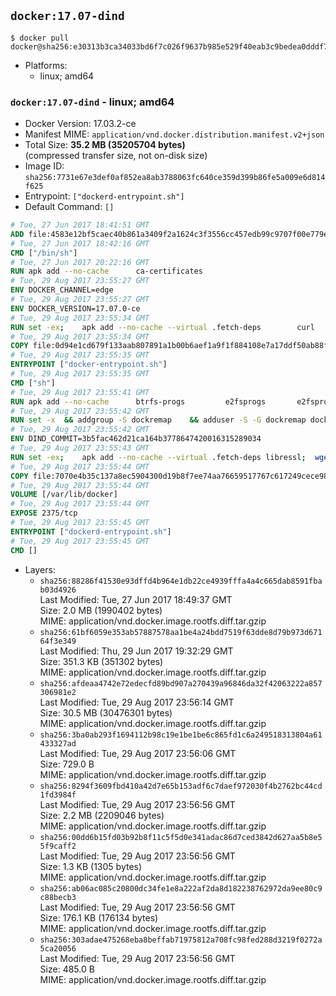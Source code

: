 ## `docker:17.07-dind`

```console
$ docker pull docker@sha256:e30313b3ca34033bd6f7c026f9637b985e529f40eab3c9bedea0dddf76f8f7c6
```

-	Platforms:
	-	linux; amd64

### `docker:17.07-dind` - linux; amd64

-	Docker Version: 17.03.2-ce
-	Manifest MIME: `application/vnd.docker.distribution.manifest.v2+json`
-	Total Size: **35.2 MB (35205704 bytes)**  
	(compressed transfer size, not on-disk size)
-	Image ID: `sha256:7731e67e3def0af852ea8ab3788063fc640ce359d399b86fe5a009e6d814f625`
-	Entrypoint: `["dockerd-entrypoint.sh"]`
-	Default Command: `[]`

```dockerfile
# Tue, 27 Jun 2017 18:41:51 GMT
ADD file:4583e12bf5caec40b861a3409f2a1624c3f3556cc457edb99c9707f00e779e45 in / 
# Tue, 27 Jun 2017 18:42:16 GMT
CMD ["/bin/sh"]
# Tue, 27 Jun 2017 20:22:16 GMT
RUN apk add --no-cache 		ca-certificates
# Tue, 29 Aug 2017 23:55:27 GMT
ENV DOCKER_CHANNEL=edge
# Tue, 29 Aug 2017 23:55:27 GMT
ENV DOCKER_VERSION=17.07.0-ce
# Tue, 29 Aug 2017 23:55:34 GMT
RUN set -ex; 	apk add --no-cache --virtual .fetch-deps 		curl 		tar 	; 		apkArch="$(apk --print-arch)"; 	case "$apkArch" in 		x86_64) dockerArch='x86_64' ;; 		s390x) dockerArch='s390x' ;; 		*) echo >&2 "error: unsupported architecture ($apkArch)"; exit 1 ;;	esac; 		if ! curl -fL -o docker.tgz "https://download.docker.com/linux/static/${DOCKER_CHANNEL}/${dockerArch}/docker-${DOCKER_VERSION}.tgz"; then 		echo >&2 "error: failed to download 'docker-${DOCKER_VERSION}' from '${DOCKER_CHANNEL}' for '${dockerArch}'"; 		exit 1; 	fi; 		tar --extract 		--file docker.tgz 		--strip-components 1 		--directory /usr/local/bin/ 	; 	rm docker.tgz; 		apk del .fetch-deps; 		dockerd -v; 	docker -v
# Tue, 29 Aug 2017 23:55:34 GMT
COPY file:0d94e1cd679f133aab807891a1b00b6aef1a9f1f884108e7a17ddf50ab88f1fb in /usr/local/bin/ 
# Tue, 29 Aug 2017 23:55:35 GMT
ENTRYPOINT ["docker-entrypoint.sh"]
# Tue, 29 Aug 2017 23:55:35 GMT
CMD ["sh"]
# Tue, 29 Aug 2017 23:55:41 GMT
RUN apk add --no-cache 		btrfs-progs 		e2fsprogs 		e2fsprogs-extra 		iptables 		xfsprogs 		xz
# Tue, 29 Aug 2017 23:55:42 GMT
RUN set -x 	&& addgroup -S dockremap 	&& adduser -S -G dockremap dockremap 	&& echo 'dockremap:165536:65536' >> /etc/subuid 	&& echo 'dockremap:165536:65536' >> /etc/subgid
# Tue, 29 Aug 2017 23:55:42 GMT
ENV DIND_COMMIT=3b5fac462d21ca164b3778647420016315289034
# Tue, 29 Aug 2017 23:55:43 GMT
RUN set -ex; 	apk add --no-cache --virtual .fetch-deps libressl; 	wget -O /usr/local/bin/dind "https://raw.githubusercontent.com/docker/docker/${DIND_COMMIT}/hack/dind"; 	chmod +x /usr/local/bin/dind; 	apk del .fetch-deps
# Tue, 29 Aug 2017 23:55:44 GMT
COPY file:7070e4b35c137a8ec5904300d19b8f7ee74aa76659517767c617249cece98a4a in /usr/local/bin/ 
# Tue, 29 Aug 2017 23:55:44 GMT
VOLUME [/var/lib/docker]
# Tue, 29 Aug 2017 23:55:44 GMT
EXPOSE 2375/tcp
# Tue, 29 Aug 2017 23:55:45 GMT
ENTRYPOINT ["dockerd-entrypoint.sh"]
# Tue, 29 Aug 2017 23:55:45 GMT
CMD []
```

-	Layers:
	-	`sha256:88286f41530e93dffd4b964e1db22ce4939fffa4a4c665dab8591fbab03d4926`  
		Last Modified: Tue, 27 Jun 2017 18:49:37 GMT  
		Size: 2.0 MB (1990402 bytes)  
		MIME: application/vnd.docker.image.rootfs.diff.tar.gzip
	-	`sha256:61bf6059e353ab57887578aa1be4a24bdd7519f63dde8d79b973d67164f3e349`  
		Last Modified: Thu, 29 Jun 2017 19:32:29 GMT  
		Size: 351.3 KB (351302 bytes)  
		MIME: application/vnd.docker.image.rootfs.diff.tar.gzip
	-	`sha256:afdeaa4742e72edecfd89bd907a270439a96846da32f42063222a857306981e2`  
		Last Modified: Tue, 29 Aug 2017 23:56:14 GMT  
		Size: 30.5 MB (30476301 bytes)  
		MIME: application/vnd.docker.image.rootfs.diff.tar.gzip
	-	`sha256:3ba0ab293f1694112b98c19e1be1be6c865fd1c6a249518313804a61433327ad`  
		Last Modified: Tue, 29 Aug 2017 23:56:06 GMT  
		Size: 729.0 B  
		MIME: application/vnd.docker.image.rootfs.diff.tar.gzip
	-	`sha256:8294f3609fbd410a42d7e65b153adf6c7daef972030f4b2762bc44cd1fd3984f`  
		Last Modified: Tue, 29 Aug 2017 23:56:56 GMT  
		Size: 2.2 MB (2209046 bytes)  
		MIME: application/vnd.docker.image.rootfs.diff.tar.gzip
	-	`sha256:00dd6b15fd03b92b8f11c5f5d0e341adac86d7ced3842d627aa5b8e55f9caff2`  
		Last Modified: Tue, 29 Aug 2017 23:56:56 GMT  
		Size: 1.3 KB (1305 bytes)  
		MIME: application/vnd.docker.image.rootfs.diff.tar.gzip
	-	`sha256:ab06ac085c20800dc34fe1e8a222af2da8d182238762972da9ee80c9c88becb3`  
		Last Modified: Tue, 29 Aug 2017 23:56:56 GMT  
		Size: 176.1 KB (176134 bytes)  
		MIME: application/vnd.docker.image.rootfs.diff.tar.gzip
	-	`sha256:303adae475268eba8beffab71975812a708fc98fed288d3219f0272a5ca20056`  
		Last Modified: Tue, 29 Aug 2017 23:56:56 GMT  
		Size: 485.0 B  
		MIME: application/vnd.docker.image.rootfs.diff.tar.gzip
